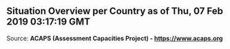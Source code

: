 ## Situation Overview per Country as of Thu, 07 Feb 2019 03:17:19 GMT

Source: **ACAPS (Assessment Capacities Project) - https://www.acaps.org**